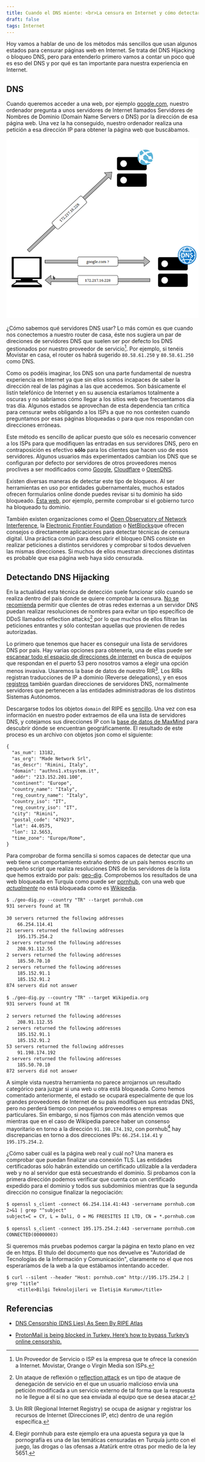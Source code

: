 ```yaml
---
title: Cuando el DNS miente: <br>La censura en Internet y cómo detectarla.
draft: false
tags: Internet
---
```


Hoy vamos a hablar de uno de los métodos más sencillos que usan algunos estados para censurar páginas web en Internet. Se trata del DNS Hijacking o bloqueo DNS, pero para entenderlo primero vamos a contar un poco qué es eso del DNS y por qué es tan importante para nuestra experiencia en Internet.

## DNS

Cuando queremos acceder a una web, por ejemplo [google.com](www.google.com), nuestro ordenador pregunta a unos servidores de Internet llamados Servidores de Nombres de Dominio (Domain Name Servers o DNS) por la dirección de esa página web. Una vez la ha conseguido, nuestro ordenador realiza una petición a esa dirección IP para obtener la página web que buscábamos.

![DNS_Process](dns.png)

¿Cómo sabemos qué servidores DNS usar? Lo más común es que cuando nos conectemos a nuestro router de casa, éste nos sugiera un par de direciones de servidores DNS que suelen ser por defecto los DNS gestionados por nuestro proveedor de servicio[^1]. Por ejemplo, si tenéis Movistar en casa, el router os habrá sugerido `80.58.61.250` y `80.58.61.250` como DNS.

Como os podéis imaginar, los DNS son una parte fundamental de nuestra experiencia en Internet ya que sin ellos somos incapaces de saber la dirección real de las páginas a las que accedemos. Son básicamente el listín telefónico de Internet y en su ausencia estaríamos totalmente a oscuras y no sabríamos cómo llegar a los sitios web que frecuentamos día tras día. Algunos estados se aprovechan de esta dependencia tan crítica para censurar webs obligando a los ISPs a que no nos contesten cuando preguntamos por esas páginas bloqueadas o para que nos respondan con direcciones erróneas.

Este método es sencillo de aplicar puesto que sólo es necesario convencer a los ISPs para que modifiquen las entradas en sus servidores DNS, pero en contraposición es efectivo **sólo** para los clientes que hacen uso de esos servidores. Algunos usuarios más experimentados cambian los DNS que se configuran por defecto por servidores de otros proveedores menos proclives a ser modificados como [Google](https://developers.google.com/speed/public-dns), [Cloudflare](https://developers.cloudflare.com/1.1.1.1/) o [OpenDNS](https://www.opendns.com/setupguide/).

Existen diversas maneras de detectar este tipo de bloqueos. Al ser herramientas en uso por entidades gubernamentales, muchos estados ofrecen formularios online donde puedes revisar si tu dominio ha sido bloqueado. [Ésta web](https://internet2.btk.gov.tr/sitesorgu/), por ejemplo, permite comprobar si el gobierno turco ha bloqueado tu dominio.

También existen organizaciones como el [Open Observatory of Network Interference](https://ooni.org/nettest/), la [Electronic Frontier Foundation](https://www.eff.org/es/testyourisp) o [NetBlocks](https://netblocks.org/)que ofrecen consejos o directamente aplicaciones para detectar técnicas de censura digital. Una práctica común para descubrir el bloqueo DNS consiste en realizar peticiones a distintos servidores y comprobar si todos devuelven las mismas direcciones. Si muchos de ellos muestran direcciones distintas es probable que esa página web haya sido censurada.

## Detectando DNS Hijacking

En la actualidad esta técnica de detección suele funcionar sólo cuando se realiza dentro del país donde se quiere comprobar la censura. [No se recomienda](http://tools.ietf.org/html/rfc5358) permitir que clientes de otras redes externas a un servidor DNS puedan realizar resoluciones de nombres para evitar un tipo específico de DDoS llamados reflection attacks[^5] por lo que muchos de ellos filtran las peticiones entrantes y sólo contestan aquellas que provienen de redes autorizadas.

Lo primero que tenemos que hacer es conseguir una lista de servidores DNS por país. Hay varias opciones para obtenerla, una de ellas puede ser [escanear todo el espacio de direcciones de internet](https://github.com/robertdavidgraham/masscan) en busca de equipos que respondan en el puerto 53 pero nosotros vamos a elegir una opción menos invasiva. Usaremos la base de datos de nuestro RIR[^3]. Los RIRs registran traducciones de IP a dominio (Reverse delegations), y en esos [registros](https://www.ripe.net/manage-ips-and-asns/db/support/documentation/ripe-database-documentation/rpsl-object-types/4-2-descriptions-of-primary-objects/4-2-2-description-of-the-domain-object) también guardan direcciones de servidores DNS, normalmente servidores que pertenecen a las entidades administradoras de los distintos Sistemas Autónomos.

Descargarse todos los objetos `domain` del RIPE es [sencillo](https://ftp.ripe.net/ripe/dbase/split/). Una vez con esa información en nuestro poder extraemos de ella una lista de servidores DNS, y cotejamos sus direcciones IP con la [base de datos de MaxMind](https://dev.maxmind.com/geoip/geoip2/geolite2/) para descubrir dónde se encuentran geográficamente. El resultado de este proceso es un archivo con objetos json como el siguiente:

```
{
  "as_num": 13182,
  "as_org": "Made Network Srl",
  "as_descr": "Rimini, Italy",
  "domain": "authns1.xtsystem.it",
  "addr": "213.152.201.100",
  "continent": "Europe",
  "country_name": "Italy",
  "reg_country_name": "Italy",
  "country_iso": "IT",
  "reg_country_iso": "IT",
  "city": "Rimini",
  "postal_code": "47923",
  "lat": 44.0575,
  "lon": 12.5653,
  "time_zone": "Europe/Rome",
}
```

Para comprobar de forma sencilla si somos capaces de detectar que una web tiene un comportamiento extraño dentro de un país hemos escrito un pequeño script que realiza resoluciones DNS de los servidores de la lista que hemos extraído por país: [geo-dig](geo-dig.py). Comprobemos los resultados de una web bloqueada en Turquía como puede ser [pornhub](www.pornhub.com), con una web que [*actualmente*](https://wikimediafoundation.org/news/2020/01/15/access-to-Wikipedia-restored-in-turkey-after-more-than-two-and-a-half-years/) no está bloqueada como es [Wikipedia](www.Wikipedia.org).

```
$ ./geo-dig.py --country "TR" --target pornhub.com
931 servers found at TR

30 servers returned the following addresses
	66.254.114.41
21 servers returned the following addresses
	195.175.254.2
2 servers returned the following addresses
	208.91.112.55
2 servers returned the following addresses
	185.50.70.10
2 servers returned the following addresses
	185.152.91.1
	185.152.91.2
874 servers did not answer

$ ./geo-dig.py --country "TR" --target Wikipedia.org
931 servers found at TR

2 servers returned the following addresses
	208.91.112.55
2 servers returned the following addresses
	185.152.91.1
	185.152.91.2
53 servers returned the following addresses
	91.198.174.192
2 servers returned the following addresses
	185.50.70.10
872 servers did not answer
```

A simple vista nuestra herramienta no parece arrojarnos un resultado categórico para juzgar si una web u otra está bloqueada. Como hemos comentado anteriormente, el estado se ocupará especialmente de que los grandes proveedores de Internet de su país modifiquen sus entradas DNS, pero no perderá tiempo con pequeños proveedores o empresas particulares. Sin embargo, si nos fijamos con más atención vemos que mientras que en el caso de Wikipedia parece haber un consenso mayoritario en torno a la dirección `91.198.174.192`, con pornhub[^4] hay discrepancias en torno a dos direcciones IPs: `66.254.114.41` y `195.175.254.2`.

¿Cómo saber cuál es la página web real y cuál no? Una manera es comprobar que puedan finalizar una conexión TLS. Las entidades certificadoras sólo habrán extendido un certificado utilizable a la verdadera web y no al servidor que está secuestrando el dominio. Si probamos con la primera dirección podemos verificar que cuenta con un certificado expedido para el dominio y todos sus subdominios mientras que la segunda dirección no consigue finalizar la negociación:

```
$ openssl s_client -connect 66.254.114.41:443 -servername pornhub.com 2>&1 | grep "^subject"
subject=C = CY, L = Dali, O = MG FREESITES II LTD, CN = *.pornhub.com

$ openssl s_client -connect 195.175.254.2:443 -servername pornhub.com 
CONNECTED(00000003)
```

Si queremos más pruebas podemos cargar la página en texto plano en vez de en https. El título del documento que nos devuelve es "Autoridad de Tecnologías de la Información y Comunicación", claramente no el que nos esperaríamos de la web a la que estábamos intentando acceder. 

```
$ curl --silent --header "Host: pornhub.com" http://195.175.254.2 | grep "title"
	<title>Bilgi Teknolojileri ve İletişim Kurumu</title>
```

[^1]: Un Proveedor de Servicio o ISP es la empresa que te ofrece la conexión a Internet. Movistar, Orange o Virgin Media son ISPs.
[^3]: Un RIR (Regional Internet Registry) se ocupa de asignar y registrar los recursos de Internet (Direcciones IP, etc) dentro de una región específica.
[^4]: Elegir pornhub para este ejemplo era una apuesta segura ya que la pornografía es una de las temáticas censuradas en Turquía junto con el juego, las drogas o las ofensas a Atatürk entre otras por medio de la ley 5651.
[^5]: Un ataque de reflexión o [reflection attack](https://blog.cloudflare.com/reflections-on-reflections/) es un tipo de ataque de denegación de servicio en el que un usuario malicioso envía una petición modificada a un servicio externo de tal forma que la respuesta no le llegue a él si no que sea enviada al equipo que se desea atacar.

## Referencias

- [DNS Censorship (DNS Lies) As Seen By RIPE Atlas](https://labs.ripe.net/Members/stephane_bortzmeyer/dns-censorship-dns-lies-seen-by-atlas-probes)

- [ProtonMail is being blocked in Turkey. Here’s how to bypass Turkey’s online censorship.](https://protonmail.com/blog/turkey-online-censorship-bypass/)

